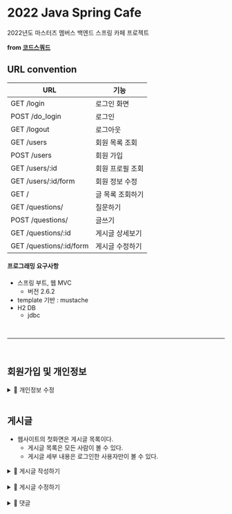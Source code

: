 # 2022 Java Spring Cafe

2022년도 마스터즈 멤버스 백엔드 스프링 카페 프로젝트

**from [코드스쿼드](https://lucas.codesquad.kr/masters-2022)**



## URL convention

| URL                     | 기능        |
|-------------------------|-----------|
| GET /login              | 로그인 화면    |
| POST /do_login          | 로그인       |
| GET /logout             | 로그아웃      |
| GET /users              | 회원 목록 조회  |
| POST /users             | 회원 가입     |
| GET /users/:id          | 회원 프로필 조회 |
| GET /users/:id/form     | 회원 정보 수정  |
| GET /                   | 글 목록 조회하기 |
| GET /questions/         | 질문하기      |
| POST /questions/        | 글쓰기       |
| GET /questions/:id      | 게시글 상세보기  |
| GET /questions/:id/form | 게시글 수정하기  |


#### 프로그래밍 요구사항
- 스프링 부트, 웹 MVC
  - 버전 2.6.2
- template 기반 : mustache
- H2 DB
  - jdbc

<br>

---


<br>

## 회원가입 및 개인정보

<details>
<summary>🎃 개인정보 수정</summary>

## 개인정보 수정
- 개인정보는 로그인한 사용자, 해당 정보의 개정과 일치하는 사용자만이 수정할 수 있다.
- 비밀번호가 일치해야만 수정할 수 있다.
  - 비밀번호 입력 3회 제한
    - 제한에 해당되면 10분의 시간 동안 비밀번호 입력 재시도 할 수 없다.
  - 로그아웃 후에도 로그인시 비밀번호 입력 제한을 둔다.
  - 버튼과 입력칸을 비활성화 시킨다.
  - 제한 시간임을 안내 메시지로 알려준다.
- 수정은 사용자 이름, 이메일만 수정할 수 있다.
  - 사용자 id는 수정할 수 없다.

</details>


<br>

## 게시글
- 웹사이트의 첫화면은 게시글 목록이다.
  - 게시글 목록은 모든 사람이 볼 수 있다.
  - 게시글 세부 내용은 로그인한 사용자만이 볼 수 있다.


<details>
<summary>👻 게시글 작성하기</summary>

### 게시글 작성하기

#### 설계

- 로그인한 사용자만 게시글을 작성 할 수 있다.
  - '글쓴이' 입력은 사용하지 않는다.
  - Article 글쓴이는 User의 name 이다.
    - 세션 정보를 통해 name을 hidden or readonly 로 담는다.
      - Article의 writer 로 저장된다.
    - 이후 수정하기/삭제하기시 로그인 사용자와 글쓴이의 사용자 아이디가 같아야 한다.
      - name 은 User 테이블에서 unique 하지 않다.
      - Article 테이블을 통해 UserId 를 확인할 수 있어야 한다. ➝ 1️⃣
- 로그인하지 않은 사용자의 '질문하기' 버튼은 클릭시 로그인 페이지로 이동한다.



1️⃣ 사용자는 여러개의 게시글을 작성 할 수 있다. (1:N 관계)
- User의 PK id 를 Article의 FK로 지정한다.


</details>


<br>


<details>
<summary>👻 게시글 수정하기</summary>

- 게시글 수정은 로그인 사용자와 게시글 작성자의 사용자와 동일해야 한다.
  - GET /questions/:id/form : SessionUser의 userId의 id == Article 의 id
- 추후 댓글 등 다른 사용자도 접근 가능한 페이지이기 때문에, 다른 사용자가 수정 버튼 클릭시에는 ~~안내 메시지를~~, 에러 메시지 반환하도록 한다.
  - "작성자가 아닌 사람은 수정하실 수 없습니다." 
  - status code : 400 
- PUT 메서드로 요청
  - 멱등성
  - 리소스 생성 또는 수정

</details>


<br>


<details>
<summary>👻 댓글</summary>

- 로그인 사용자만이 게시글 접근 가능
- 로그인 사용자만이 댓글 달기 가능
- 답변은 게시글에 종속
  - REPLY 접근 URL : questions/{questionId}/reply

</details>
